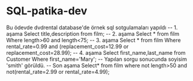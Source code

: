 # SQL-patika-dev
Bu ödevde dvdrental database'de örnek sql sotgulamaları yapıldı
-- 1. aşama
Select title,description from film;
-- 2. aşama
Select * from film Where length>60 and length<75;
-- 3. aşama
Select * from film Where rental_rate=0.99 
and (replacement_cost=12.99 or replacement_cost=28.99);
-- 4. aşama
Select first_name,last_name from Customer
Where first_name='Mary';
-- Yapılan sorgu sonucunda soyisim 'smith' görüldü.
-- Son aşama
Select* from film
where not length>50 and not(rental_rate=2.99 or rental_rate=4.99);
